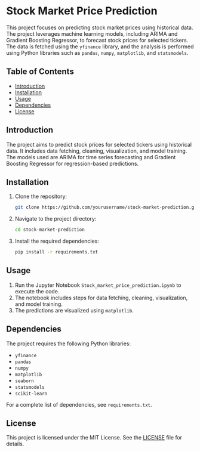 
# Stock Market Price Prediction

This project focuses on predicting stock market prices using historical data. The project leverages machine learning models, including ARIMA and Gradient Boosting Regressor, to forecast stock prices for selected tickers. The data is fetched using the `yfinance` library, and the analysis is performed using Python libraries such as `pandas`, `numpy`, `matplotlib`, and `statsmodels`.

## Table of Contents
- [Introduction](#introduction)
- [Installation](#installation)
- [Usage](#usage)
- [Dependencies](#dependencies)
- [License](#license)

## Introduction
The project aims to predict stock prices for selected tickers using historical data. It includes data fetching, cleaning, visualization, and model training. The models used are ARIMA for time series forecasting and Gradient Boosting Regressor for regression-based predictions.

## Installation
1. Clone the repository:
   ```bash
   git clone https://github.com/yourusername/stock-market-prediction.git
   ```
2. Navigate to the project directory:
   ```bash
   cd stock-market-prediction
   ```
3. Install the required dependencies:
   ```bash
   pip install -r requirements.txt
   ```

## Usage
1. Run the Jupyter Notebook `Stock_market_price_prediction.ipynb` to execute the code.
2. The notebook includes steps for data fetching, cleaning, visualization, and model training.
3. The predictions are visualized using `matplotlib`.

## Dependencies
The project requires the following Python libraries:
- `yfinance`
- `pandas`
- `numpy`
- `matplotlib`
- `seaborn`
- `statsmodels`
- `scikit-learn`

For a complete list of dependencies, see `requirements.txt`.

## License
This project is licensed under the MIT License. See the [LICENSE](LICENSE) file for details.
```
